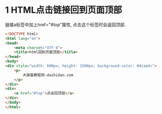 1 HTML点击链接回到页面顶部
===

链接a标签中加上href="#top"属性, 点击这个标签时会返回顶部.

```html
<!DOCTYPE html>
<html lang="en">
<head>
    <meta charset="UTF-8">
    <title>html回到页面顶部</title>
</head>
<body>
<div style="width: 600px; height: 1500px; background-color: #4cae4c">
    <p>
        大屎蛋教程网-dashidan.com
    </p>
</div>
<div>
    <a href="#top">点击回顶部</a>
</div>
</body>
</html>
```